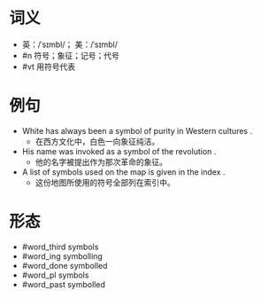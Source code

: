 # 词义
- 英：/ˈsɪmbl/； 美：/ˈsɪmbl/
- #n 符号；象征；记号；代号
- #vt 用符号代表
# 例句
- White has always been a symbol of purity in Western cultures .
	- 在西方文化中，白色一向象征纯洁。
- His name was invoked as a symbol of the revolution .
	- 他的名字被提出作为那次革命的象征。
- A list of symbols used on the map is given in the index .
	- 这份地图所使用的符号全部列在索引中。
# 形态
- #word_third symbols
- #word_ing symbolling
- #word_done symbolled
- #word_pl symbols
- #word_past symbolled
